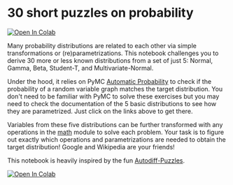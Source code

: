 # 30 short puzzles on probability

<a target="_blank" href="https://colab.research.google.com/github/ricardoV94/probability-puzzles/blob/main/puzzles.ipynb">
  <img src="https://colab.research.google.com/assets/colab-badge.svg" alt="Open In Colab"/>
</a>

Many probability distributions are related to each other via simple transformations or (re)parametrizations. This notebook challenges you to derive 30 more or less known distributions from a set of just 5: Normal, Gamma, Beta, Student-T, and Multivariate-Normal.

Under the hood, it relies on PyMC [Automatic Probability](https://www.youtube.com/watch?v=0B3xbrGHPx0) to check if the probability of a random variable graph matches the target distribution. You don't need to be familiar with PyMC to solve these exercises but you may need to check the documentation of the 5 basic distributions to see how they are parametrized. Just click on the links above to get there.

Variables from these five distributions can be further transformed with any operations in the [math](https://www.pymc.io/projects/docs/en/stable/api/math.html) module to solve each problem. Your task is to figure out exactly which operations and parametrizations are needed to obtain the target distribution! Google and Wikipedia are your friends!

This notebook is heavily inspired by the fun [Autodiff-Puzzles](https://github.com/srush/Autodiff-Puzzles).

<a target="_blank" href="https://colab.research.google.com/github/ricardoV94/probability-puzzles/blob/main/puzzles.ipynb">
  <img src="https://colab.research.google.com/assets/colab-badge.svg" alt="Open In Colab"/>
</a>

